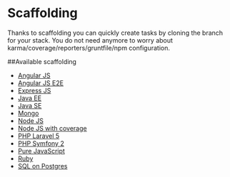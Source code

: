 # Scaffolding

Thanks to scaffolding you can quickly create tasks by cloning the branch for your stack.
You do not need anymore to worry about karma/coverage/reporters/gruntfile/npm configuration.


##Available scaffolding

* [Angular JS](https://github.com/Real-Skill/scaffolding/tree/angularjs)
* [Angular JS E2E](https://github.com/Real-Skill/scaffolding/tree/angularjs-e2e)
* [Express JS](https://github.com/Real-Skill/scaffolding/tree/expressjs)
* [Java EE](https://github.com/Real-Skill/scaffolding/tree/java-ee)
* [Java SE](https://github.com/Real-Skill/scaffolding/tree/java-se)
* [Mongo](https://github.com/Real-Skill/scaffolding/tree/mongo)
* [Node JS](https://github.com/Real-Skill/scaffolding/tree/nodejs)
* [Node JS with coverage](https://github.com/Real-Skill/scaffolding/tree/nodejs-coverage)
* [PHP Laravel 5](https://github.com/Real-Skill/scaffolding/tree/laravel-5)
* [PHP Symfony 2](https://github.com/Real-Skill/scaffolding/tree/symfony2)
* [Pure JavaScript](https://github.com/Real-Skill/scaffolding/tree/pure-javascript)
* [Ruby](https://github.com/Real-Skill/scaffolding/tree/ruby)
* [SQL on Postgres](https://github.com/Real-Skill/scaffolding/tree/pgsql)
  
  
  
  
